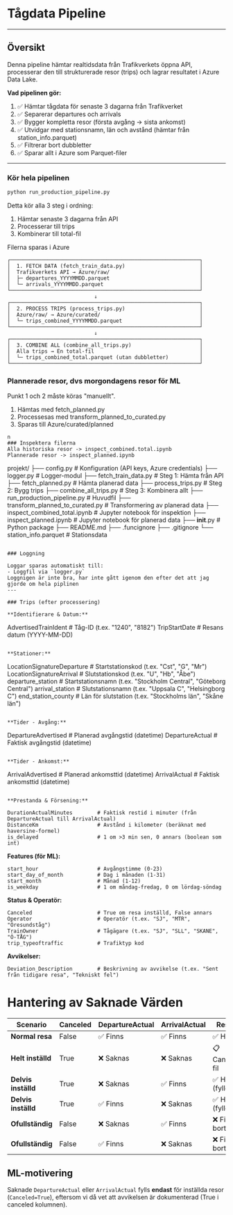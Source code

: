 # Tågdata Pipeline

---

## Översikt

Denna pipeline hämtar realtidsdata från Trafikverkets öppna API, processerar den till strukturerade resor (trips) och lagrar resultatet i Azure Data Lake.

**Vad pipelinen gör:**
1. ✅ Hämtar tågdata för senaste 3 dagarna från Trafikverket
2. ✅ Separerar departures och arrivals
3. ✅ Bygger kompletta resor (första avgång → sista ankomst)
4. ✅ Utvidgar med stationsnamn, län och avstånd (hämtar från station_info.parquet)
5. ✅ Filtrerar bort dubbletter
6. ✅ Sparar allt i Azure som Parquet-filer

---

### Kör hela pipelinen

```bash
python run_production_pipeline.py
```

Detta kör alla 3 steg i ordning:
1. Hämtar senaste 3 dagarna från API
2. Processerar till trips
3. Kombinerar till total-fil

Filerna sparas i Azure

```
┌─────────────────────────────────────────────────────────────┐
│  1. FETCH DATA (fetch_train_data.py)                        │
│  Trafikverkets API → Azure/raw/                             │
│  ├─ departures_YYYYMMDD.parquet                             │
│  └─ arrivals_YYYYMMDD.parquet                               │
└─────────────────────────────────────────────────────────────┘
                            ↓
┌─────────────────────────────────────────────────────────────┐
│  2. PROCESS TRIPS (process_trips.py)                        │
│  Azure/raw/ → Azure/curated/                                │
│  └─ trips_combined_YYYYMMDD.parquet                         │
└─────────────────────────────────────────────────────────────┘
                            ↓
┌─────────────────────────────────────────────────────────────┐
│  3. COMBINE ALL (combine_all_trips.py)                      │
│  Alla trips → En total-fil                                  │
│  └─ trips_combined_total.parquet (utan dubbletter)          │
└─────────────────────────────────────────────────────────────┘

```

### Plannerade resor, dvs morgondagens resor för ML

Punkt 1 och 2 måste köras "manuellt". 

1. Hämtas med fetch_planned.py
2. Processesas med transform_planned_to_curated.py
3. Sparas till Azure/curated/planned

```
n                                     
### Inspektera filerna
Alla historiska resor -> inspect_combined.total.ipynb
Plannerade resor -> inspect_planned.ipynb

```
projekt/
├── config.py                          # Konfiguration (API keys, Azure credentials)
├── logger.py                          # Logger-modul
├── fetch_train_data.py                # Steg 1: Hämta från API
├── fetch_planned.py                   # Hämta planerad data
├── process_trips.py                   # Steg 2: Bygg trips
├── combine_all_trips.py               # Steg 3: Kombinera allt
├── run_production_pipeline.py         # Huvudfil
├── transform_planned_to_curated.py    # Transformering av planerad data
├── inspect_combined_total.ipynb       # Jupyter notebook för inspektion
├── inspect_planned.ipynb              # Jupyter notebook för planerad data
├── __init__.py                        # Python package
├── README.md
├── .funcignore
├── .gitignore
└── station_info.parquet               # Stationsdata

```

### Loggning

Loggar sparas automatiskt till:
- Loggfil via `logger.py`
Loggnigen är inte bra, har inte gått igenom den efter det att jag gjorde om hela piplinen 
---

### Trips (efter processering)

**Identifierare & Datum:**
```
AdvertisedTrainIdent         # Tåg-ID (t.ex. "1240", "8182")
TripStartDate                # Resans datum (YYYY-MM-DD)
```

**Stationer:**
```
LocationSignatureDeparture   # Startstationskod (t.ex. "Cst", "G", "Mr")
LocationSignatureArrival     # Slutstationskod (t.ex. "U", "Hb", "Åbe")
departure_station            # Startstationsnamn (t.ex. "Stockholm Central", "Göteborg Central")
arrival_station              # Slutstationsnamn (t.ex. "Uppsala C", "Helsingborg C")
end_station_county           # Län för slutstation (t.ex. "Stockholms län", "Skåne län")
```

**Tider - Avgång:**
```
DepartureAdvertised          # Planerad avgångstid (datetime)
DepartureActual              # Faktisk avgångstid (datetime)
```

**Tider - Ankomst:**
```
ArrivalAdvertised            # Planerad ankomsttid (datetime)
ArrivalActual                # Faktisk ankomsttid (datetime)
```

**Prestanda & Försening:**

DurationActualMinutes        # Faktisk restid i minuter (från DepartureActual till ArrivalActual)
DistanceKm                   # Avstånd i kilometer (beräknat med haversine-formel)
is_delayed                   # 1 om >3 min sen, 0 annars (boolean som int)
```

**Features (för ML):**
```
start_hour                   # Avgångstimme (0-23)
start_day_of_month           # Dag i månaden (1-31)
start_month                  # Månad (1-12)
is_weekday                   # 1 om måndag-fredag, 0 om lördag-söndag
```

**Status & Operatör:**
```
Canceled                     # True om resa inställd, False annars
Operator                     # Operatör (t.ex. "SJ", "MTR", "Öresundståg")
TrainOwner                   # Tågägare (t.ex. "SJ", "SLL", "SKANE", "Ö-TÅG")
trip_typeoftraffic           # Trafiktyp kod 
```

**Avvikelser:**
```
Deviation_Description        # Beskrivning av avvikelse (t.ex. "Sent från tidigare resa", "Tekniskt fel")
```

#  Hantering av Saknade Värden

| Scenario | Canceled | DepartureActual | ArrivalActual | Resultat |
|----------|----------|-----------------|---------------|----------|
| **Normal resa** | False | ✅ Finns | ✅ Finns | ✅ Huvudfil |
| **Helt inställd** | True | ❌ Saknas | ❌ Saknas | 📋 Canceled-fil |
| **Delvis inställd** | True | ❌ Saknas | ✅ Finns | ✅ Huvudfil (fylld) |
| **Delvis inställd** | True | ✅ Finns | ❌ Saknas | ✅ Huvudfil (fylld) |
| **Ofullständig** | False | ❌ Saknas | ✅ Finns | ❌ Filtreras bort |
| **Ofullständig** | False | ✅ Finns | ❌ Saknas | ❌ Filtreras bort |

##  ML-motivering

Saknade `DepartureActual` eller `ArrivalActual` fylls **endast** för inställda resor (`Canceled=True`), eftersom vi då vet att avvikelsen är dokumenterad (True i canceled kolumnen). 



